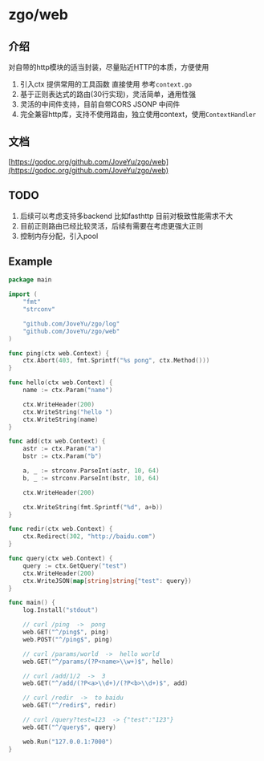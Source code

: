 
# zgo/web

## 介绍

对自带的http模块的适当封装，尽量贴近HTTP的本质，方便使用

1. 引入ctx 提供常用的工具函数 直接使用 参考`context.go`
2. 基于正则表达式的路由(30行实现)，灵活简单，通用性强
3. 灵活的中间件支持，目前自带CORS JSONP 中间件
4. 完全兼容http库，支持不使用路由，独立使用context，使用`ContextHandler`

## 文档

[https://godoc.org/github.com/JoveYu/zgo/web](https://godoc.org/github.com/JoveYu/zgo/web)

## TODO

1. 后续可以考虑支持多backend 比如fasthttp 目前对极致性能需求不大
2. 目前正则路由已经比较灵活，后续有需要在考虑更强大正则
3. 控制内存分配，引入pool

## Example

```go
package main

import (
	"fmt"
	"strconv"

	"github.com/JoveYu/zgo/log"
	"github.com/JoveYu/zgo/web"
)

func ping(ctx web.Context) {
	ctx.Abort(403, fmt.Sprintf("%s pong", ctx.Method()))
}

func hello(ctx web.Context) {
	name := ctx.Param("name")

	ctx.WriteHeader(200)
	ctx.WriteString("hello ")
	ctx.WriteString(name)
}

func add(ctx web.Context) {
	astr := ctx.Param("a")
	bstr := ctx.Param("b")

	a, _ := strconv.ParseInt(astr, 10, 64)
	b, _ := strconv.ParseInt(bstr, 10, 64)

	ctx.WriteHeader(200)

	ctx.WriteString(fmt.Sprintf("%d", a+b))
}

func redir(ctx web.Context) {
	ctx.Redirect(302, "http://baidu.com")
}

func query(ctx web.Context) {
	query := ctx.GetQuery("test")
	ctx.WriteHeader(200)
	ctx.WriteJSON(map[string]string{"test": query})
}

func main() {
	log.Install("stdout")

	// curl /ping  ->  pong
	web.GET("^/ping$", ping)
	web.POST("^/ping$", ping)

	// curl /params/world  ->  hello world
	web.GET("^/params/(?P<name>\\w+)$", hello)

	// curl /add/1/2  ->  3
	web.GET("^/add/(?P<a>\\d+)/(?P<b>\\d+)$", add)

	// curl /redir  ->  to baidu
	web.GET("^/redir$", redir)

	// curl /query?test=123  -> {"test":"123"}
	web.GET("^/query$", query)

	web.Run("127.0.0.1:7000")
}

```


